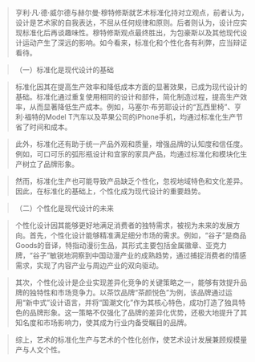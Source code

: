 > 亨利·凡·德·威尔德与赫尔曼·穆特修斯就艺术标准化持对立观点，前者认为，设计是艺术家的自我表达，不屈从任何规律和原则。后者则认为，设计应实现标准化后再谈趣味性。穆特修斯观点最终胜出，为包豪斯以及其他现代设计运动产生了深远的影响。如今看来，标准化和个性化各有利弊，应当辩证看待。

> （一）标准化是现代设计的基础

> 标准化因其在提高生产效率和降低成本方面的显著效果，已成为现代设计的基础。标准化通过重复使用相同的设计和部件，简化制造过程，提高生产效率，从而显著降低生产成本。例如，马塞尔·布劳耶设计的“瓦西里椅”、亨利·福特的Model T汽车以及苹果公司的iPhone手机，均通过标准化生产节省了时间和成本。

> 此外，标准化还有助于统一产品外观和质量，增强品牌的认知度和信任度。例如，可口可乐的弧形瓶设计和宜家的家具产品，均通过标准化和模块化生产树立了品牌形象。

> 然而，标准化生产也可能导致产品缺乏个性化，忽视地域特色和文化差异。因此，在标准化的基础上，个性化成为现代设计的重要趋势。

> （二）个性化是现代设计的未来

> 个性化设计因其能够更好地满足消费者的独特需求，被视为未来的发展方向。首先，个性化设计能够精准满足细分市场的需求。例如，“谷子”是商品Goods的音译，特指动漫衍生品，其形式主要包括金属徽章、亚克力牌，“谷子”敏锐地洞察到中国动漫产业的成熟趋势，通过捕捉消费者的情感需求，实现了内容产业与周边产业的双向驱动。

> 其次，个性化设计是企业实现差异化竞争的关键策略之一，能够有效提升品牌的独特性和市场竞争力。以茶饮品牌“茶颜悦色”为例，该品牌通过运用“新中式”设计语言，并将“国潮文化”作为其核心特色，成功打造了独具特色的品牌形象。这一策略不仅强化了品牌的差异化优势，还极大地提升了其知名度和市场影响力，使其成为行业内备受瞩目的品牌。

> 综上，艺术的标准化生产与艺术的个性化创作，使艺术设计发展兼顾规模量产与人文个性。
